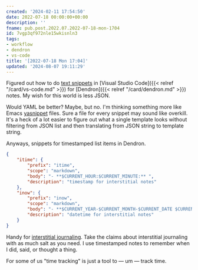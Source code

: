 ```yaml
---
created: '2024-02-11 17:54:50'
date: 2022-07-18 00:00:00+00:00
description: ''
fname: pub.post.2022.07.2022-07-18-mon-1704
id: 7vgp3qf972nle15wkisnln3
tags:
- workflow
- dendron
- vs-code
title: '[2022-07-18 Mon 17:04]'
updated: '2024-08-07 19:11:29'
---
```


Figured out how to do [text snippets](https://code.visualstudio.com/docs/editor/userdefinedsnippets) in [Visual Studio Code]({{< relref "/card/vs-code.md" >}}) for [Dendron]({{< relref "/card/dendron.md" >}}) notes. My wish for this world is less JSON.

<!--more-->

Would YAML be better? Maybe, but no. I'm thinking something more like Emacs [yasnippet](https://github.com/joaotavora/yasnippet) files. Sure a file for every snippet may sound like overkill. It's a heck of a lot easier to figure out what a single template looks without filtering from JSON list and then translating from JSON string to template string.

Anyways, snippets for timestamped list items in Dendron.

```json
{
    "itime": {
        "prefix": "itime",
        "scope": "markdown",
        "body": "- **$CURRENT_HOUR:$CURRENT_MINUTE:** ",
        "description": "timestamp for interstitial notes"
    },
    "inow": {
        "prefix": "inow",
        "scope": "markdown",
        "body": "- **$CURRENT_YEAR-$CURRENT_MONTH-$CURRENT_DATE $CURRENT_HOUR:$CURRENT_MINUTE:** ",
        "description": "datetime for interstitial notes"
    }
}
```

Handy for [interstitial journaling](https://betterhumans.pub/replace-your-to-do-list-with-interstitial-journaling-to-increase-productivity-4e43109d15ef). Take the claims about interstitial journaling with as much salt as you need. I use timestamped notes to remember when I did, said, or thought a thing.

For some of us "time tracking" is just a tool to — um — track time.